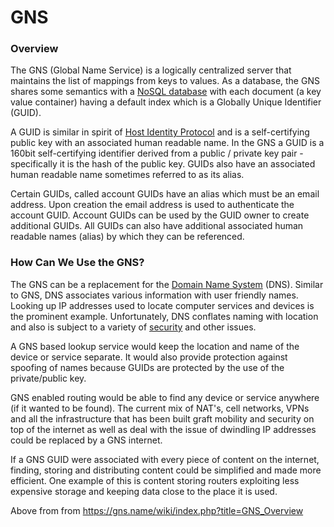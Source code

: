 # GNS
### Overview
The GNS (Global Name Service) is a logically centralized server that maintains the list of mappings from keys to values.
As a database, the GNS shares some semantics with a [NoSQL database](http://en.wikipedia.org/wiki/NoSQL) with each document (a key value container) having a default index which is a Globally Unique Identifier (GUID).

A GUID is similar in spirit of [Host Identity Protocol](http://en.wikipedia.org/wiki/Host_Identity_Protocol) and is a self-certifying public key with an associated human readable name.
In the GNS a GUID is a 160bit self-certifying identifier derived from a public / private key pair - specifically it is the hash of the public key. 
GUIDs also have an associated human readable name sometimes referred to as its alias.

Certain GUIDs, called account GUIDs have an alias which must be an email address. Upon creation the email address is used to authenticate the account GUID.
Account GUIDs can be used by the GUID owner to create additional GUIDs. 
All GUIDs can also have additional associated human readable names (alias) by which they can be referenced.

### How Can We Use the GNS?

The GNS can be a replacement for the [Domain Name System](http://en.wikipedia.org/wiki/Domain_Name_System) (DNS). Similar to GNS, DNS associates various information with user friendly names. Looking up IP addresses
used to locate computer services and devices is the prominent example. Unfortunately, DNS conflates naming with location and also is subject to a variety of [security](http://en.wikipedia.org/wiki/Domain_Name_System#Security_issues) and other issues. 

A GNS based lookup service would keep the location and name of the device or service separate. It would also provide protection against spoofing of names because GUIDs are protected by the use of the private/public key.

GNS enabled routing would be able to find any device or service anywhere (if it wanted to be found). The current mix of NAT's, cell networks, VPNs and all the infrastructure that has been built graft mobility and security on top of the 
internet as well as deal with the issue of dwindling IP addresses could be replaced by a GNS internet.

If a GNS GUID were associated with every piece of content on the internet, finding, storing and distributing content could be simplified and made more efficient. One example of this is content storing routers exploiting less expensive storage and keeping
data close to the place it is used.

Above from from https://gns.name/wiki/index.php?title=GNS_Overview
